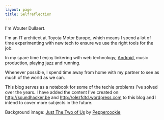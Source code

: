 ```yaml
---
layout: page
title: Selfreflection
---
```

I'm Wouter Dullaert.

I'm an IT architect at Toyota Motor Europe, which means I spend a lot of time experimenting with new tech to ensure we use the right tools for the job.

In my spare time I enjoy tinkering with web technology, [Android](https://play.google.com/store/apps/details?id=com.wdullaer.mnemonic), music production, playing jazz and running.

Whenever possible, I spend time away from home with my partner to see as much of the world as we can.

This blog serves as a notebook for some of the techie problems I've solved over the years. I have added the content I've created on <http://soundhacker.be> and <http://olezfdtd.wordpress.com> to this blog and I intend to cover more subjects in the future.

Background image: [Just The Two of Us](http://lildutchindian.deviantart.com/art/Just-The-Two-of-Us-165185666) by [Peppercookie](http://peppercookie.deviantart.com/)
